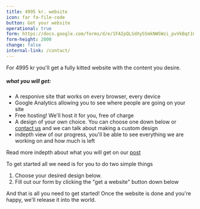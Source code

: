 ```yaml
---
title: 4995 kr. website
icon: far fa-file-code
button: Get your website
operational: true
form: https://docs.google.com/forms/d/e/1FAIpQLSdXySSmkNWSWzi_pvVkBqt1Cb6T0QkBdPydnXNbNI_4biQLyg/viewform?embedded=true
form-height: 2000
change: false
internal-link: /contact/
---
```


For 4995 kr you'll get a fully kitted website with the content you desire.

##### what you will get:
- A responive site that works on every browser, every device
- Google Analytics allowing you to see where people are going on your site
- Free hosting! We'll host it for you, free of charge
- A design of your own choice. You can choose one down below or [contact us](/contact/) and we can talk about making a custom design
- indepth view of our progress, you'll be able to see everything we are working on and how much is left

Read more indepth about what you will get on our [post](/anything/forget-wordpress/)

To get started all we need is for you to do two simple things

1. Choose your desired design below.
2. Fill out our form by clicking the "get a website" button down below

And that is all you need to get started! Once the website is done and you're happy, we'll release it into the world.

